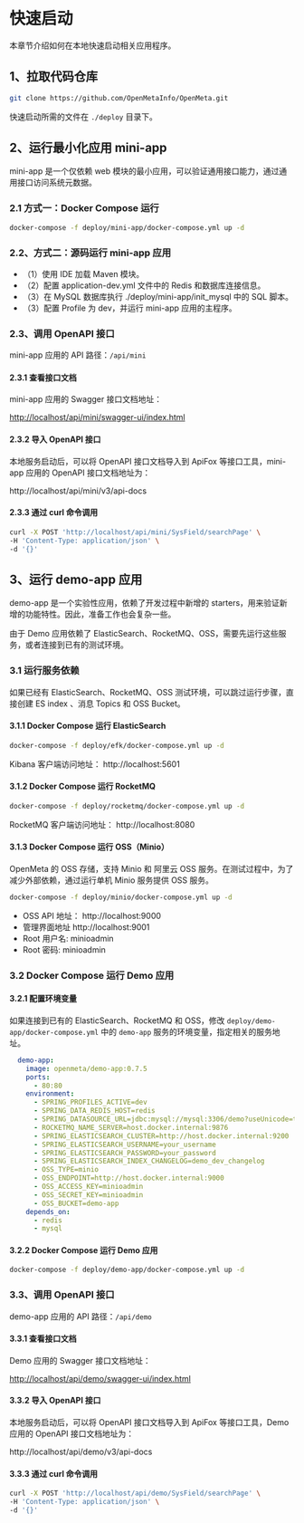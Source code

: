 # 快速启动
本章节介绍如何在本地快速启动相关应用程序。

## 1、拉取代码仓库
```bash
git clone https://github.com/OpenMetaInfo/OpenMeta.git
```
快速启动所需的文件在 `./deploy` 目录下。

## 2、运行最小化应用 mini-app
mini-app 是一个仅依赖 web 模块的最小应用，可以验证通用接口能力，通过通用接口访问系统元数据。

### 2.1 方式一：Docker Compose 运行
```bash
docker-compose -f deploy/mini-app/docker-compose.yml up -d
```

### 2.2、方式二：源码运行 mini-app 应用
* （1）使用 IDE 加载 Maven 模块。
* （2）配置 application-dev.yml 文件中的 Redis 和数据库连接信息。
* （3）在 MySQL 数据库执行 ./deploy/mini-app/init_mysql 中的 SQL 脚本。
* （3）配置 Profile 为 dev，并运行 mini-app 应用的主程序。

### 2.3、调用 OpenAPI 接口
mini-app 应用的 API 路径：`/api/mini`
#### 2.3.1 查看接口文档
mini-app 应用的 Swagger 接口文档地址：

[http://localhost/api/mini/swagger-ui/index.html](http://localhost/api/mini/swagger-ui/index.html)

#### 2.3.2 导入 OpenAPI 接口
本地服务启动后，可以将 OpenAPI 接口文档导入到 ApiFox 等接口工具，mini-app 应用的 OpenAPI 接口文档地址为：

http://localhost/api/mini/v3/api-docs

#### 2.3.3 通过 curl 命令调用
```bash
curl -X POST 'http://localhost/api/mini/SysField/searchPage' \
-H 'Content-Type: application/json' \
-d '{}'
```

## 3、运行 demo-app 应用
demo-app 是一个实验性应用，依赖了开发过程中新增的 starters，用来验证新增的功能特性。因此，准备工作也会复杂一些。

由于 Demo 应用依赖了 ElasticSearch、RocketMQ、OSS，需要先运行这些服务，或者连接到已有的测试环境。

### 3.1 运行服务依赖
如果已经有 ElasticSearch、RocketMQ、OSS 测试环境，可以跳过运行步骤，直接创建 ES index 、消息 Topics 和 OSS Bucket。

#### 3.1.1 Docker Compose 运行 ElasticSearch
```bash
docker-compose -f deploy/efk/docker-compose.yml up -d
```
Kibana 客户端访问地址： http://localhost:5601

#### 3.1.2 Docker Compose 运行 RocketMQ
```bash
docker-compose -f deploy/rocketmq/docker-compose.yml up -d
```
RocketMQ 客户端访问地址： http://localhost:8080

#### 3.1.3 Docker Compose 运行 OSS（Minio）
OpenMeta 的 OSS 存储，支持 Minio 和 阿里云 OSS 服务。在测试过程中，为了减少外部依赖，通过运行单机 Minio 服务提供 OSS 服务。
```bash
docker-compose -f deploy/minio/docker-compose.yml up -d
```
* OSS API 地址： http://localhost:9000
* 管理界面地址 http://localhost:9001
* Root 用户名: minioadmin
* Root 密码: minioadmin

### 3.2 Docker Compose 运行 Demo 应用
#### 3.2.1 配置环境变量
如果连接到已有的 ElasticSearch、RocketMQ 和 OSS，修改 `deploy/demo-app/docker-compose.yml` 中的 `demo-app` 服务的环境变量，指定相关的服务地址。
```yml
  demo-app:
    image: openmeta/demo-app:0.7.5
    ports:
      - 80:80
    environment:
      - SPRING_PROFILES_ACTIVE=dev
      - SPRING_DATA_REDIS_HOST=redis
      - SPRING_DATASOURCE_URL=jdbc:mysql://mysql:3306/demo?useUnicode=true&characterEncoding=utf-8&allowPublicKeyRetrieval=true&useSSL=false&serverTimezone=GMT%2B8
      - ROCKETMQ_NAME_SERVER=host.docker.internal:9876
      - SPRING_ELASTICSEARCH_CLUSTER=http://host.docker.internal:9200
      - SPRING_ELASTICSEARCH_USERNAME=your_username
      - SPRING_ELASTICSEARCH_PASSWORD=your_password
      - SPRING_ELASTICSEARCH_INDEX_CHANGELOG=demo_dev_changelog
      - OSS_TYPE=minio
      - OSS_ENDPOINT=http://host.docker.internal:9000
      - OSS_ACCESS_KEY=minioadmin
      - OSS_SECRET_KEY=minioadmin
      - OSS_BUCKET=demo-app
    depends_on:
      - redis
      - mysql
```

#### 3.2.2 Docker Compose 运行 Demo 应用
```bash
docker-compose -f deploy/demo-app/docker-compose.yml up -d
```

### 3.3、调用 OpenAPI 接口
demo-app 应用的 API 路径：`/api/demo`
#### 3.3.1 查看接口文档
Demo 应用的 Swagger 接口文档地址：

[http://localhost/api/demo/swagger-ui/index.html](http://localhost/api/demo/swagger-ui/index.html)

#### 3.3.2 导入 OpenAPI 接口
本地服务启动后，可以将 OpenAPI 接口文档导入到 ApiFox 等接口工具，Demo 应用的 OpenAPI 接口文档地址为：

http://localhost/api/demo/v3/api-docs

#### 3.3.3 通过 curl 命令调用
```bash
curl -X POST 'http://localhost/api/demo/SysField/searchPage' \
-H 'Content-Type: application/json' \
-d '{}'
```